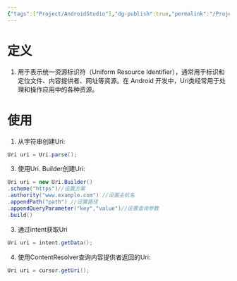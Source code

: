 ```yaml
---
{"tags":["Project/AndroidStudio"],"dg-publish":true,"permalink":"/Project/AndroidStudio/Uri/","dgPassFrontmatter":true}
---
```


# 定义
1. 用于表示统一资源标识符（Uniform Resource Identifier），通常用于标识和定位文件、内容提供者、网址等资源。在 Android 开发中，Uri类经常用于处理和操作应用中的各种资源。


# 使用
1. 从字符串创建Uri:
```java
Uri uri = Uri.parse();
```
3. 使用Uri. Builder创建Uri: 
```java
Uri uri = new Uri.Builder()
.scheme("https")//设置方案
.authority("www.example.com") //设置主机名
.appendPath("path") //设置路径
.appendQueryParameter("key","value")//设置查询参数
.build()
```
3. 通过intent获取Uri
```java
Uri uri = intent.getData();
```
4. 使用ContentResolver查询内容提供者返回的Uri:
 ```java
 Uri uri = cursor.getUri();
 ```
 